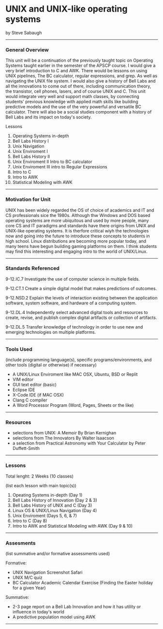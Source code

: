 # UNIX and UNIX-like operating systems
by Steve Sabaugh

-----

### General Overview
This unit will be a continuation of the previously taught topic on Operating Systems taught earlier in the semester of the APSCP course. I would give a 
very brief introduction to C and AWK. There would be lessons on using UNIX pipelines, The BC calculator, regular expressions, and grep. As well as 
navigating the UNIX file system. I would also give a history of Bell Labs and all the innovations to come out of there, including communication theory, 
the transistor, cell phones, lasers, and of course UNIX and C. This unit would integrate very well and support math classes, by connecting students' 
previous knowledge with applied math skills like building predictive models and the use of the very powerful and versatile BC calculator. 
There will also be a social studies component with a history of Bell Labs and its impact on today's society. 

Lessons
1. Operating Systems in-depth
2. Bell Labs History I
3. Unix Navigation
4. Unix Enviroment I
5. Bell Labs History II
6. Unix Enviroment II Intro to BC calculator
7. Unix Enviroment III intro to Regular Expressions
8. Intro to C
9. Intro to AWK
10. Statistical Modeling with AWK

---

### Motivation for Unit
UNIX has been widely regarded the OS of choice of academics and IT and CS professionals sice the 1980s. Although thw Windows and DOS based operating systems are more ubiquitous and used by more people, many core CS and IT paradigms and standards have there origins from UNIX and UNIX-like operating systems. It is therfore critical wiyh the technologies now and going into the future to introduce these concepts to students in high school. Linux distributions are becoming more popular today, and many teens have begun building gaming platforms on them. I think students may find this interesting and engaging intro to the world of UNIX/Linux. 

---

### Standards Referenced
9-12.IC.7
Investigate the use of
computer science in
multiple fields. 

9-12.CT.1
Create a simple digital
model that makes
predictions of outcomes.

9-12.NSD.2
Explain the levels of
interaction existing
between the application
software, system
software, and hardware
of a computing system.

9-12.DL.4
Independently select
advanced digital tools and
resources to create, revise,
and publish complex digital
artifacts or collection of
artifacts.

9-12.DL.5
Transfer knowledge of
technology in order to use
new and emerging
technologies on multiple
platforms.

---

### Tools Used
(include programming language(s), specific programs/environments, and other tools (digital or otherwise) if necessary)
- A UNIX/Linux Enviroment like MAC OSX, Ubuntu, BSD or Replit
- VIM editor
- GUI text editor (basic)
- Eclipse IDE 
- X-Code IDE (if MAC OSX)
- Clang C compiler
- A Word Processor Program (Word, Pages, Sheets or the like)

 
---

### Resources
- selections from UNIX: A Memoir By Brian Kernighan
- selections from The Innovators By Walter Isaacson
- a selection from Practical Astronomy with Your Calculator by Peter Duffett-Smith

---

### Lessons
Total lenght: 2 Weeks (10 classes)

(list each lesson with main topic(s))

1. Opeating Systems in-depth (Day 1)
2. Bell Labs History of Innovation (Day 2 & 3)
3. Bell Labs History of UNIX and C (Day 3)
4. Linux OS & UNIX/Linux Navigation (Day 4)
5. Unix Enviroment  (Days 5, 6, & 7)
6. Intro to C (Day 8)
7. Intro to AWK and Statistical Modeling with AWK (Day 9 & 10)

---

### Assesments
(list summative and/or formative assessments used)

Formative:
- UNIX Navigation Screenshot Safari
- UNIX M/C quiz
- BC Calculator Academic Calendar Exercise (Finding the Easter holiday for a given Year)

Summative:
- 2-3 page report on a Bell Lab Innovation and how it has utility or influence in today's world
- A predictive population model using AWK

---
